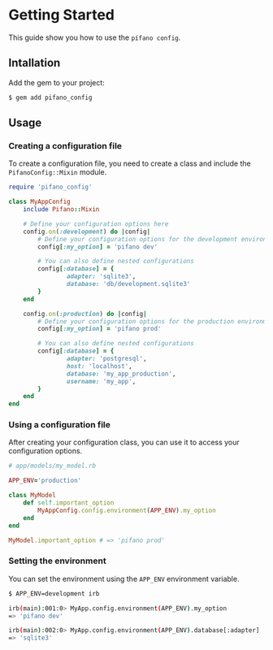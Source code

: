 # Getting Started

This guide show you how to use the `pífano config`.

## Intallation

Add the gem to your project:

```bash
$ gem add pifano_config
```

## Usage

### Creating a configuration file

To create a configuration file, you need to create a class and include the `PifanoConfig::Mixin` module.

```ruby
require 'pifano_config'

class MyAppConfig
	include Pifano::Mixin

	# Define your configuration options here
	config.on(:development) do |config|
		# Define your configuration options for the development environment here
		config[:my_option] = 'pifano dev'

		# You can also define nested configurations
		config[:database] = {
				adapter: 'sqlite3',
				database: 'db/development.sqlite3'
		}
	end

	config.on(:production) do |config|
		# Define your configuration options for the production environment here
		config[:my_option] = 'pifano prod'

		# You can also define nested configurations
		config[:database] = {
				adapter: 'postgresql',
				host: 'localhost',
				database: 'my_app_production',
				username: 'my_app',
		}
	end
end
```

### Using a configuration file

After creating your configuration class, you can use it to access your configuration options.

```ruby
# app/models/my_model.rb

APP_ENV='production'

class MyModel
	def self.important_option
		MyAppConfig.config.environment(APP_ENV).my_option
	end
end

MyModel.important_option # => 'pifano prod'
```

### Setting the environment

You can set the environment using the `APP_ENV` environment variable.

```bash
$ APP_ENV=development irb

irb(main):001:0> MyApp.config.environment(APP_ENV).my_option
=> 'pifano dev'

irb(main):002:0> MyApp.config.environment(APP_ENV).database[:adapter]
=> 'sqlite3'
```
